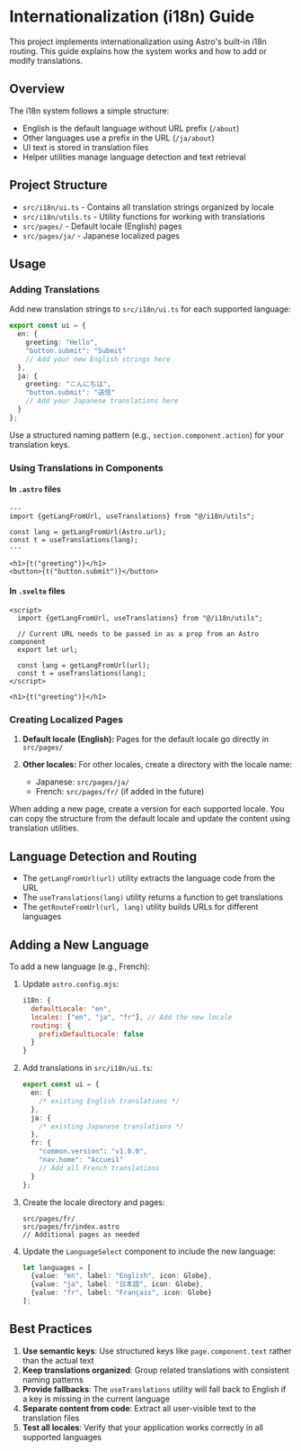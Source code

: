 # Internationalization (i18n) Guide

This project implements internationalization using Astro's built-in i18n routing. This guide explains how the system works and how to add or modify translations.

## Overview

The i18n system follows a simple structure:

- English is the default language without URL prefix (`/about`)
- Other languages use a prefix in the URL (`/ja/about`)
- UI text is stored in translation files
- Helper utilities manage language detection and text retrieval

## Project Structure

- `src/i18n/ui.ts` - Contains all translation strings organized by locale
- `src/i18n/utils.ts` - Utility functions for working with translations
- `src/pages/` - Default locale (English) pages
- `src/pages/ja/` - Japanese localized pages

## Usage

### Adding Translations

Add new translation strings to `src/i18n/ui.ts` for each supported language:

```typescript
export const ui = {
  en: {
    greeting: "Hello",
    "button.submit": "Submit"
    // Add your new English strings here
  },
  ja: {
    greeting: "こんにちは",
    "button.submit": "送信"
    // Add your Japanese translations here
  }
};
```

Use a structured naming pattern (e.g., `section.component.action`) for your translation keys.

### Using Translations in Components

#### In `.astro` files

```astro
---
import {getLangFromUrl, useTranslations} from "@/i18n/utils";

const lang = getLangFromUrl(Astro.url);
const t = useTranslations(lang);
---

<h1>{t("greeting")}</h1>
<button>{t("button.submit")}</button>
```

#### In `.svelte` files

```svelte
<script>
  import {getLangFromUrl, useTranslations} from "@/i18n/utils";

  // Current URL needs to be passed in as a prop from an Astro component
  export let url;

  const lang = getLangFromUrl(url);
  const t = useTranslations(lang);
</script>

<h1>{t("greeting")}</h1>
```

### Creating Localized Pages

1. **Default locale (English):**
   Pages for the default locale go directly in `src/pages/`

2. **Other locales:**
   For other locales, create a directory with the locale name:
   - Japanese: `src/pages/ja/`
   - French: `src/pages/fr/` (if added in the future)

When adding a new page, create a version for each supported locale. You can copy the structure from the default locale and update the content using translation utilities.

## Language Detection and Routing

- The `getLangFromUrl(url)` utility extracts the language code from the URL
- The `useTranslations(lang)` utility returns a function to get translations
- The `getRouteFromUrl(url, lang)` utility builds URLs for different languages

## Adding a New Language

To add a new language (e.g., French):

1. Update `astro.config.mjs`:

   ```javascript
   i18n: {
     defaultLocale: "en",
     locales: ["en", "ja", "fr"], // Add the new locale
     routing: {
       prefixDefaultLocale: false
     }
   }
   ```

2. Add translations in `src/i18n/ui.ts`:

   ```typescript
   export const ui = {
     en: {
       /* existing English translations */
     },
     ja: {
       /* existing Japanese translations */
     },
     fr: {
       "common.version": "v1.0.0",
       "nav.home": "Accueil"
       // Add all French translations
     }
   };
   ```

3. Create the locale directory and pages:

   ```
   src/pages/fr/
   src/pages/fr/index.astro
   // Additional pages as needed
   ```

4. Update the `LanguageSelect` component to include the new language:
   ```typescript
   let languages = [
     {value: "en", label: "English", icon: Globe},
     {value: "ja", label: "日本語", icon: Globe},
     {value: "fr", label: "Français", icon: Globe}
   ];
   ```

## Best Practices

1. **Use semantic keys**: Use structured keys like `page.component.text` rather than the actual text
2. **Keep translations organized**: Group related translations with consistent naming patterns
3. **Provide fallbacks**: The `useTranslations` utility will fall back to English if a key is missing in the current language
4. **Separate content from code**: Extract all user-visible text to the translation files
5. **Test all locales**: Verify that your application works correctly in all supported languages
